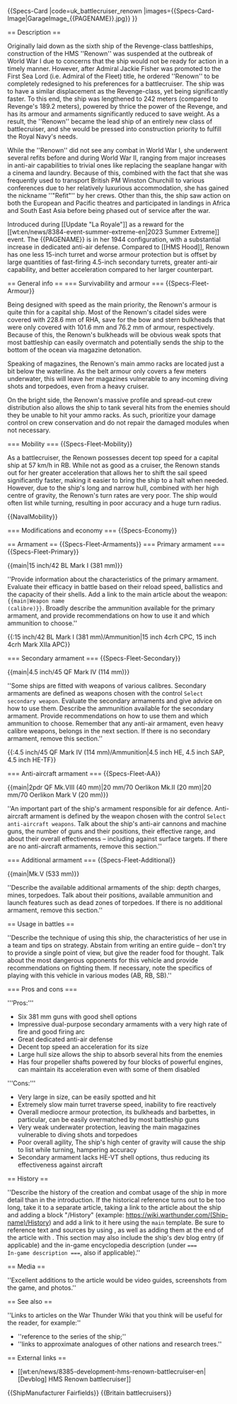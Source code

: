 {{Specs-Card
|code=uk_battlecruiser_renown
|images={{Specs-Card-Image|GarageImage_{{PAGENAME}}.jpg}}
}}

== Description ==
<!-- ''In the first part of the description, cover the history of the ship's creation and military application. In the second part, tell the reader about using this ship in the game. Add a screenshot: if a beginner player has a hard time remembering vehicles by name, a picture will help them identify the ship in question.'' -->

Originally laid down as the sixth ship of the Revenge-class battleships, construction of the HMS ''Renown'' was suspended at the outbreak of World War I due to concerns that the ship would not be ready for action in a timely manner. However, after Admiral Jackie Fisher was promoted to the First Sea Lord (i.e. Admiral of the Fleet) title, he ordered ''Renown'' to be completely redesigned to his preferences for a battlecruiser. The ship was to have a similar displacement as the Revenge-class, yet being significantly faster. To this end, the ship was lengthened to 242 meters (compared to Revenge's 189.2 meters), powered by thrice the power of the Revenge, and has its armour and armaments significantly reduced to save weight. As a result, the ''Renown'' became the lead ship of an entirely new class of battlecruiser, and she would be pressed into construction priority to fulfill the Royal Navy's needs.

While the ''Renown'' did not see any combat in World War I, she underwent several refits before and during World War II, ranging from major increases in anti-air capabilities to trivial ones like replacing the seaplane hangar with a cinema and laundry. Because of this, combined with the fact that she was frequently used to transport British PM Winston Churchill to various conferences due to her relatively luxurious accommodation, she has gained the nickname ''"Refit"'' by her crews. Other than this, the ship saw action on both the European and Pacific theatres and participated in landings in Africa and South East Asia before being phased out of service after the war.

Introduced during [[Update "La Royale"]] as a reward for the [[wt:en/news/8384-event-summer-extreme-en|2023 Summer Extreme]] event. The {{PAGENAME}} is in her 1944 configuration, with a substantial increase in dedicated anti-air defense. Compared to [[HMS Hood]], Renown has one less 15-inch turret and worse armour protection but is offset by large quantities of fast-firing 4.5-inch secondary turrets, greater anti-air capability, and better acceleration compared to her larger counterpart.

== General info ==
=== Survivability and armour ===
{{Specs-Fleet-Armour}}
<!-- ''Talk about the vehicle's armour. Note the most well-defended and most vulnerable zones, e.g. the ammo magazine. Evaluate the composition of components and assemblies responsible for movement and manoeuvrability. Evaluate the survivability of the primary and secondary armaments separately. Don't forget to mention the size of the crew, which plays an important role in fleet mechanics. Save tips on preserving survivability for the "Usage in battles" section. If necessary, use a graphical template to show the most well-protected or most vulnerable points in the armour.'' -->
Being designed with speed as the main priority, the Renown's armour is quite thin for a capital ship. Most of the Renown's citadel sides were covered with 228.6 mm of RHA, save for the bow and stern bulkheads that were only covered with 101.6 mm and 76.2 mm of armour, respectively. Because of this, the Renown's bulkheads will be obvious weak spots that most battleship can easily overmatch and potentially sends the ship to the bottom of the ocean via magazine detonation.

Speaking of magazines, the Renown's main ammo racks are located just a bit below the waterline. As the belt armour only covers a few meters underwater, this will leave her magazines vulnerable to any incoming diving shots and torpedoes, even from a heavy cruiser.

On the bright side, the Renown's massive profile and spread-out crew distribution also allows the ship to tank several hits from the enemies should they be unable to hit your ammo racks. As such, prioritize your damage control on crew conservation and do not repair the damaged modules when not necessary.

=== Mobility ===
{{Specs-Fleet-Mobility}}
<!-- ''Write about the ship's mobility. Evaluate its power and manoeuvrability, rudder rerouting speed, stopping speed at full tilt, with its maximum forward and reverse speed.'' -->
As a battlecruiser, the Renown possesses decent top speed for a capital ship at 57 km/h in RB. While not as good as a cruiser, the Renown stands out for her greater acceleration that allows her to shift the sail speed significantly faster, making it easier to bring the ship to a halt when needed. 
However, due to the ship's long and narrow hull, combined with her high centre of gravity, the Renown's turn rates are very poor. The ship would often list while turning, resulting in poor accuracy and a huge turn radius.

{{NavalMobility}}

=== Modifications and economy ===
{{Specs-Economy}}

== Armament ==
{{Specs-Fleet-Armaments}}
=== Primary armament ===
{{Specs-Fleet-Primary}}
<!-- ''Provide information about the characteristics of the primary armament. Evaluate their efficacy in battle based on their reload speed, ballistics and the capacity of their shells. Add a link to the main article about the weapon: <code><nowiki>{{main|Weapon name (calibre)}}</nowiki></code>. Broadly describe the ammunition available for the primary armament, and provide recommendations on how to use it and which ammunition to choose.'' -->
{{main|15 inch/42 BL Mark I (381 mm)}}

''Provide information about the characteristics of the primary armament. Evaluate their efficacy in battle based on their reload speed, ballistics and the capacity of their shells. Add a link to the main article about the weapon: <code><nowiki>{{main|Weapon name (calibre)}}</nowiki></code>. Broadly describe the ammunition available for the primary armament, and provide recommendations on how to use it and which ammunition to choose.''

{{:15 inch/42 BL Mark I (381 mm)/Ammunition|15 inch 4crh CPC, 15 inch 4crh Mark XIIa APC}}

=== Secondary armament ===
{{Specs-Fleet-Secondary}}
<!-- ''Some ships are fitted with weapons of various calibres. Secondary armaments are defined as weapons chosen with the control <code>Select secondary weapon</code>. Evaluate the secondary armaments and give advice on how to use them. Describe the ammunition available for the secondary armament. Provide recommendations on how to use them and which ammunition to choose. Remember that any anti-air armament, even heavy calibre weapons, belong in the next section. If there is no secondary armament, remove this section.'' -->
{{main|4.5 inch/45 QF Mark IV (114 mm)}}

''Some ships are fitted with weapons of various calibres. Secondary armaments are defined as weapons chosen with the control <code>Select secondary weapon</code>. Evaluate the secondary armaments and give advice on how to use them. Describe the ammunition available for the secondary armament. Provide recommendations on how to use them and which ammunition to choose. Remember that any anti-air armament, even heavy calibre weapons, belongs in the next section. If there is no secondary armament, remove this section.''

{{:4.5 inch/45 QF Mark IV (114 mm)/Ammunition|4.5 inch HE, 4.5 inch SAP, 4.5 inch HE-TF}}

=== Anti-aircraft armament ===
{{Specs-Fleet-AA}}
<!-- ''An important part of the ship's armament responsible for air defence. Anti-aircraft armament is defined by the weapon chosen with the control <code>Select anti-aircraft weapons</code>. Talk about the ship's anti-air cannons and machine guns, the number of guns and their positions, their effective range, and about their overall effectiveness – including against surface targets. If there are no anti-aircraft armaments, remove this section.'' -->
{{main|2pdr QF Mk.VIII (40 mm)|20 mm/70 Oerlikon Mk.II (20 mm)|20 mm/70 Oerlikon Mark V (20 mm)}}

''An important part of the ship's armament responsible for air defence. Anti-aircraft armament is defined by the weapon chosen with the control <code>Select anti-aircraft weapons</code>. Talk about the ship's anti-air cannons and machine guns, the number of guns and their positions, their effective range, and about their overall effectiveness – including against surface targets. If there are no anti-aircraft armaments, remove this section.''

=== Additional armament ===
{{Specs-Fleet-Additional}}
<!-- ''Describe the available additional armaments of the ship: depth charges, mines, torpedoes. Talk about their positions, available ammunition and launch features such as dead zones of torpedoes. If there is no additional armament, remove this section.'' -->
{{main|Mk.V (533 mm)}}

''Describe the available additional armaments of the ship: depth charges, mines, torpedoes. Talk about their positions, available ammunition and launch features such as dead zones of torpedoes. If there is no additional armament, remove this section.''

== Usage in battles ==
<!-- ''Describe the technique of using this ship, the characteristics of her use in a team and tips on strategy. Abstain from writing an entire guide – don't try to provide a single point of view, but give the reader food for thought. Talk about the most dangerous opponents for this vehicle and provide recommendations on fighting them. If necessary, note the specifics of playing with this vehicle in various modes (AB, RB, SB).'' -->
''Describe the technique of using this ship, the characteristics of her use in a team and tips on strategy. Abstain from writing an entire guide – don't try to provide a single point of view, but give the reader food for thought. Talk about the most dangerous opponents for this vehicle and provide recommendations on fighting them. If necessary, note the specifics of playing with this vehicle in various modes (AB, RB, SB).''

=== Pros and cons ===
<!-- ''Summarise and briefly evaluate the vehicle in terms of its characteristics and combat effectiveness. Mark its pros and cons in the bulleted list. Try not to use more than 6 points for each of the characteristics. Avoid using categorical definitions such as "bad", "good" and the like - use substitutions with softer forms such as "inadequate" and "effective".'' -->

'''Pros:'''
* Six 381 mm guns with good shell options
* Impressive dual-purpose secondary armaments with a very high rate of fire and good firing arc
* Great dedicated anti-air defense
* Decent top speed an acceleration for its size
* Large hull size allows the ship to absorb several hits from the enemies
* Has four propeller shafts powered by four blocks of powerful engines, can maintain its acceleration even with some of them disabled

'''Cons:'''
* Very large in size, can be easily spotted and hit
* Extremely slow main turret traverse speed, inability to fire reactively
* Overall mediocre armour protection, its bulkheads and barbettes, in particular, can be easily overmatched by most battleship guns
* Very weak underwater protection, leaving the main magazines vulnerable to diving shots and torpedoes
* Poor overall agility, The ship's high center of gravity will cause the ship to list while turning, hampering accuracy
* Secondary armament lacks HE-VT shell options, thus reducing its effectiveness against aircraft

== History ==
<!-- ''Describe the history of the creation and combat usage of the ship in more detail than in the introduction. If the historical reference turns out to be too long, take it to a separate article, taking a link to the article about the ship and adding a block "/History" (example: <nowiki>https://wiki.warthunder.com/(Ship-name)/History</nowiki>) and add a link to it here using the <code>main</code> template. Be sure to reference text and sources by using <code><nowiki><ref></ref></nowiki></code>, as well as adding them at the end of the article with <code><nowiki><references /></nowiki></code>. This section may also include the ship's dev blog entry (if applicable) and the in-game encyclopedia description (under <code><nowiki>=== In-game description ===</nowiki></code>, also if applicable).'' -->
''Describe the history of the creation and combat usage of the ship in more detail than in the introduction. If the historical reference turns out to be too long, take it to a separate article, taking a link to the article about the ship and adding a block "/History" (example: <nowiki>https://wiki.warthunder.com/(Ship-name)/History</nowiki>) and add a link to it here using the <code>main</code> template. Be sure to reference text and sources by using <code><nowiki><ref></ref></nowiki></code>, as well as adding them at the end of the article with <code><nowiki><references /></nowiki></code>. This section may also include the ship's dev blog entry (if applicable) and the in-game encyclopedia description (under <code><nowiki>=== In-game description ===</nowiki></code>, also if applicable).''

== Media ==
<!-- ''Excellent additions to the article would be video guides, screenshots from the game, and photos.'' -->
''Excellent additions to the article would be video guides, screenshots from the game, and photos.''

== See also ==
<!-- ''Links to articles on the War Thunder Wiki that you think will be useful for the reader, for example:''
* ''reference to the series of the ship;''
* ''links to approximate analogues of other nations and research trees.'' -->
''Links to articles on the War Thunder Wiki that you think will be useful for the reader, for example:''
* ''reference to the series of the ship;''
* ''links to approximate analogues of other nations and research trees.''

== External links ==
<!-- ''Paste links to sources and external resources, such as:''
* ''topic on the official game forum;''
* ''other literature.'' -->

* [[wt:en/news/8385-development-hms-renown-battlecruiser-en|[Devblog] HMS Renown battlecruiser]]

{{ShipManufacturer Fairfields}}
{{Britain battlecruisers}}